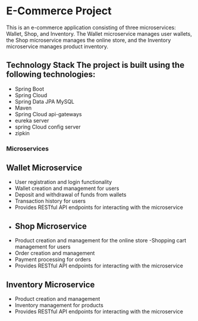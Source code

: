 # E-Commerce Project 
This is an e-commerce application consisting of three microservices: Wallet, Shop, and Inventory. The Wallet microservice manages user wallets, the Shop microservice manages the online store, and the Inventory microservice manages product inventory.

## Technology Stack The project is built using the following technologies:
- Spring Boot 
- Spring Cloud 
- Spring Data JPA MySQL 
- Maven 
- Spring Cloud api-gateways
- eureka server
- spring Cloud config server
- zipkin
### Microservices 
## Wallet Microservice
- User registration and login functionality 
- Wallet creation and management for users 
- Deposit and withdrawal of funds from wallets 
- Transaction history for users 
- Provides RESTful API endpoints for interacting with the microservice
- ## Shop Microservice 
- Product creation and management for the online store -Shopping cart management for users 
- Order creation and management 
- Payment processing for orders
- Provides RESTful API endpoints for interacting with the microservice 
## Inventory Microservice 
- Product creation and management 
- Inventory management for products 
- Provides RESTful API endpoints for interacting with the microservice  

